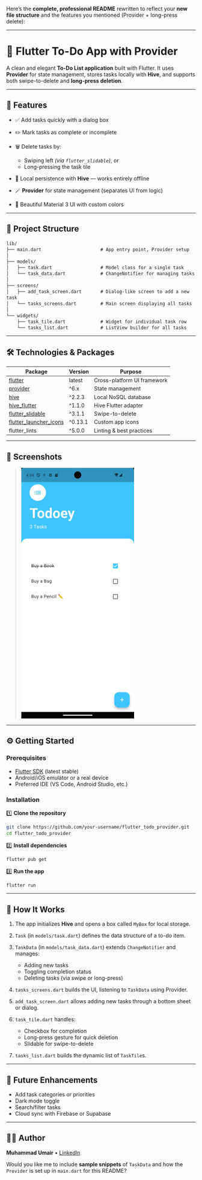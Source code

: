 Here’s the **complete, professional README** rewritten to reflect your **new file structure** and the features you mentioned (Provider + long-press delete):

---

# 📝 Flutter To-Do App with Provider

A clean and elegant **To-Do List application** built with Flutter.
It uses **Provider** for state management, stores tasks locally with **Hive**, and supports both swipe-to-delete and **long-press deletion**.

---

## 🚀 Features

* ✅ Add tasks quickly with a dialog box
* ✏️ Mark tasks as complete or incomplete
* 🗑️ Delete tasks by:

  * Swiping left *(via `flutter_slidable`)*, or
  * Long-pressing the task tile
* 💾 Local persistence with **Hive** — works entirely offline
* 🪄 **Provider** for state management (separates UI from logic)
* 🎨 Beautiful Material 3 UI with custom colors

---

## 📂 Project Structure

```
lib/
├── main.dart                      # App entry point, Provider setup
│
├── models/
│   ├── task.dart                  # Model class for a single task
│   └── task_data.dart             # ChangeNotifier for managing tasks
│
├── screens/
│   ├── add_task_screen.dart       # Dialog-like screen to add a new task
│   └── tasks_screens.dart         # Main screen displaying all tasks
│
└── widgets/
    ├── task_tile.dart             # Widget for individual task row
    └── tasks_list.dart            # ListView builder for all tasks
```

---

## 🛠️ Technologies & Packages

| Package                                                                     | Version | Purpose                     |
| --------------------------------------------------------------------------- | ------- | --------------------------- |
| [flutter](https://flutter.dev)                                              | latest  | Cross-platform UI framework |
| [provider](https://pub.dev/packages/provider)                               | ^6.x    | State management            |
| [hive](https://pub.dev/packages/hive)                                       | ^2.2.3  | Local NoSQL database        |
| [hive\_flutter](https://pub.dev/packages/hive_flutter)                      | ^1.1.0  | Hive Flutter adapter        |
| [flutter\_slidable](https://pub.dev/packages/flutter_slidable)              | ^3.1.1  | Swipe-to-delete             |
| [flutter\_launcher\_icons](https://pub.dev/packages/flutter_launcher_icons) | ^0.13.1 | Custom app icons            |
| flutter\_lints                                                              | ^5.0.0  | Linting & best practices    |

---

## 📸 Screenshots

> ![Todo App](https://github.com/MuhmmadUmair/Todoey-/blob/581d220c698352512916c20c1f63c36ca5e4dbc5/todo.png)

---

## ⚙️ Getting Started

### Prerequisites

* [Flutter SDK](https://flutter.dev/docs/get-started/install) (latest stable)
* Android/iOS emulator or a real device
* Preferred IDE (VS Code, Android Studio, etc.)

### Installation

1️⃣ **Clone the repository**

```bash
git clone https://github.com/your-username/flutter_todo_provider.git
cd flutter_todo_provider
```

2️⃣ **Install dependencies**

```bash
flutter pub get
```

3️⃣ **Run the app**

```bash
flutter run
```

---

## 🧰 How It Works

1. The app initializes **Hive** and opens a box called `MyBox` for local storage.
2. `Task` (in `models/task.dart`) defines the data structure of a to-do item.
3. `TaskData` (in `models/task_data.dart`) extends `ChangeNotifier` and manages:

   * Adding new tasks
   * Toggling completion status
   * Deleting tasks (via swipe or long-press)
4. `tasks_screens.dart` builds the UI, listening to `TaskData` using Provider.
5. `add_task_screen.dart` allows adding new tasks through a bottom sheet or dialog.
6. `task_tile.dart` handles:

   * Checkbox for completion
   * Long-press gesture for quick deletion
   * Slidable for swipe-to-delete
7. `tasks_list.dart` builds the dynamic list of `TaskTile`s.

---

## 🌟 Future Enhancements

* Add task categories or priorities
* Dark mode toggle
* Search/filter tasks
* Cloud sync with Firebase or Supabase

---

## 🧑‍💻 Author

**Muhammad Umair**
• [LinkedIn](https://www.linkedin.com/in/muhmmadumair3233)


Would you like me to include **sample snippets** of `TaskData` and how the `Provider` is set up in `main.dart` for this README?
